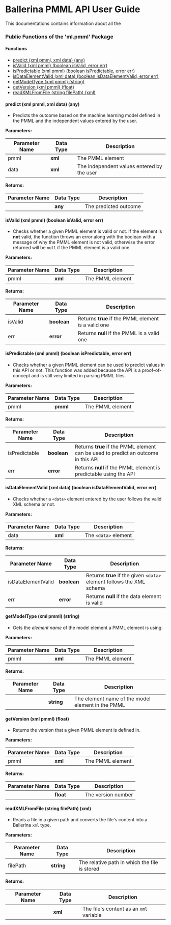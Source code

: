 # Ballerina PMML API User Guide
This documentations contains information about all the

### Public Functions of the 'ml.pmml' Package

#### Functions
* [predict (xml pmml, xml data) (any)](#predict)
* [isValid (xml pmml) (boolean isValid, error err)](#isValid)
* [isPredictable (xml pmml) (boolean isPredictable, error err)](#isPredictable)
* [isDataElementValid (xml data) (boolean isDataElementValid, error err)](#isDataElementValid)
* [getModelType (xml pmml) (string)](#getModelType)
* [getVersion (xml pmml) (float)](#getVersion)
* [readXMLFromFile (string filePath) (xml)](#readXMLFromFile)

#### <a name = "predict"> predict (xml pmml, xml data) (any) </a>
* Predicts the outcome based on the machine learning model defined in the PMML and the independent values entered by the user.

**Parameters:**

| Parameter Name| Data Type | Description |
| --- | --- | --- |
| pmml | **xml** | The PMML element |
| data | **xml** | The independent values entered by the user |

**Returns:**

| Parameter Name| Data Type | Description |
| --- | --- | --- |
|  | **any** | The predicted outcome |

#### <a name = "isValid"> isValid (xml pmml) (boolean isValid, error err) </a>
* Checks whether a given PMML element is valid or not. If the element is **not** valid, the function throws an error along with the boolean with a message of why the PMML element is not valid, otherwise the error returned will be `null` if the PMML element is a valid one.

**Parameters:**

| Parameter Name| Data Type | Description |
| --- | --- | --- |
| pmml | **xml** | The PMML element |

**Returns:**

| Parameter Name| Data Type | Description |
| --- | --- | --- |
| isValid | **boolean** | Returns **true** if the PMML element is a valid one |
| err| **error** | Returns **null** if the PMML is a valid one |

#### <a name = "isPredictable"> isPredictable (xml pmml) (boolean isPredictable, error err) </a>
* Checks whether a given PMML element can be used to predict values in this API or not. This function was added because the API is a proof-of-concept and is still very limited in parsing PMML files.

**Parameters:**

| Parameter Name| Data Type | Description |
| --- | --- | --- |
| pmml | **pmml** | The PMML element |

**Returns:**

| Parameter Name| Data Type | Description |
| --- | --- | --- |
| isPredictable | **boolean** | Returns **true** if the PMML element can be used to predict an outcome in this API |
| err | **error** | Returns **null** if the PMML element is predictable using the API |

#### <a name = "isDataElementValid"> isDataElementValid (xml data) (boolean isDataElementValid, error err) </a>
* Checks whether a `<data>` element entered by the user follows the valid XML schema or not.

**Parameters:**

| Parameter Name| Data Type | Description |
| --- | --- | --- |
| data| **xml** | The `<data>` element |

**Returns:**

| Parameter Name| Data Type | Description |
| --- | --- | --- |
| isDataElementValid | **boolean** | Returns **true** if the given `<data>` element follows the XML schema |
| err| **error** | Returns **null** if the data element is valid |

#### <a name = "getModelType"> getModelType (xml pmml) (string) </a>
* Gets the *element name* of the model element a PMML element is using.

**Parameters:**

| Parameter Name| Data Type | Description |
| --- | --- | --- |
| pmml | **xml** | The PMML element |

**Returns:**

| Parameter Name| Data Type | Description |
| --- | --- | --- |
|  | **string** | The element name of the model element in the PMML |

#### <a name = "getVersion"> getVersion (xml pmml) (float) </a>
* Returns the version that a given PMML element is defined in.

**Parameters:**

| Parameter Name| Data Type | Description |
| --- | --- | --- |
| pmml | **xml** | The PMML element |

**Returns:**

| Parameter Name| Data Type | Description |
| --- | --- | --- |
|  | **float** | The version number |

#### <a name = "readXMLFromFile"> readXMLFromFile (string filePath) (xml) </a>
* Reads a file in a given path and converts the file's content into a Ballerina `xml` type.

**Parameters:**

| Parameter Name| Data Type | Description |
| --- | --- | --- |
| filePath | **string** | The relative path in which the file is stored |

**Returns:**

| Parameter Name| Data Type | Description |
| --- | --- | --- |
|  | **xml** | The file's content as an `xml` variable |
